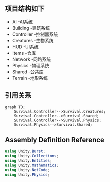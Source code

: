 ## 项目结构如下

* AI -AI系统
* Building -建筑系统
* Controller -控制器系统
* Creatures -生物系统
* HUD -UI系统
* Items -仓库
* Network -网路系统
* Physics -物理系统
* Shared -公共库
* Terrain -地形系统

## 引用关系

```
graph TD;
    Survival.Controller-->Survival.Creatures;
    Survival.Controller-->Survival.Shared;
    Survival.Controller-->Survival.Physics;
    Survival.Physics-->Survival.Shared;

```

## Assembly Definition Reference

```C#
using Unity.Burst;
using Unity.Collections;
using Unity.Entities;
using Unity.Mathematics;
using Unity.NetCode;
using Unity.Physics;
```